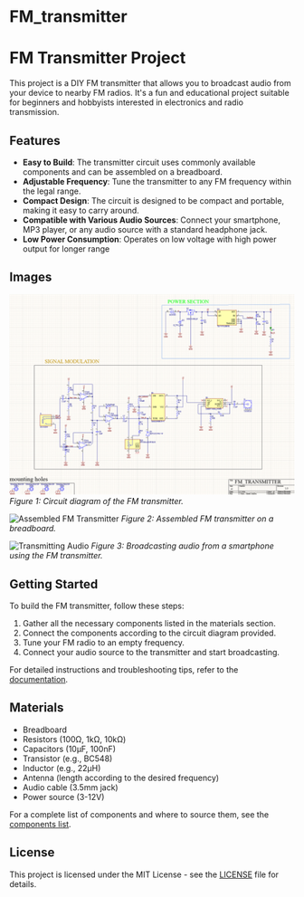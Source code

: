 # FM_transmitter
# FM Transmitter Project

This project is a DIY FM transmitter that allows you to broadcast audio from your device to nearby FM radios. It's a fun and educational project suitable for beginners and hobbyists interested in electronics and radio transmission.

## Features

- **Easy to Build**: The transmitter circuit uses commonly available components and can be assembled on a breadboard.
- **Adjustable Frequency**: Tune the transmitter to any FM frequency within the legal range.
- **Compact Design**: The circuit is designed to be compact and portable, making it easy to carry around.
- **Compatible with Various Audio Sources**: Connect your smartphone, MP3 player, or any audio source with a standard headphone jack.
- **Low Power Consumption**: Operates on low voltage with high power output for longer range

## Images

![FM Transmitter Circuit](images\schemat.png)
*Figure 1: Circuit diagram of the FM transmitter.*

![Assembled FM Transmitter](images/assembled_fm_transmitter.jpg)
*Figure 2: Assembled FM transmitter on a breadboard.*

![Transmitting Audio](images/transmitting_audio.jpg)
*Figure 3: Broadcasting audio from a smartphone using the FM transmitter.*

## Getting Started

To build the FM transmitter, follow these steps:

1. Gather all the necessary components listed in the materials section.
2. Connect the components according to the circuit diagram provided.
3. Tune your FM radio to an empty frequency.
4. Connect your audio source to the transmitter and start broadcasting.

For detailed instructions and troubleshooting tips, refer to the [documentation](docs/instructions.md).

## Materials

- Breadboard
- Resistors (100Ω, 1kΩ, 10kΩ)
- Capacitors (10μF, 100nF)
- Transistor (e.g., BC548)
- Inductor (e.g., 22μH)
- Antenna (length according to the desired frequency)
- Audio cable (3.5mm jack)
- Power source (3-12V)

For a complete list of components and where to source them, see the [components list](docs/components.md).

## License

This project is licensed under the MIT License - see the [LICENSE](LICENSE) file for details.
